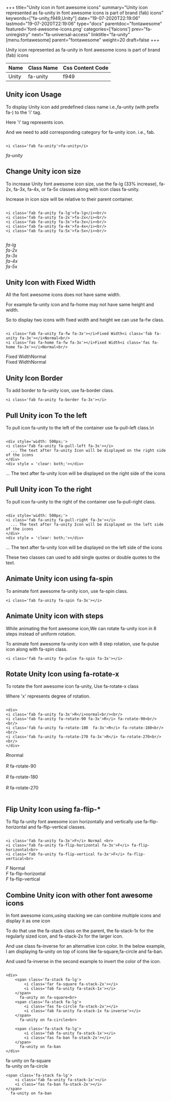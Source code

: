 +++
title="Unity icon in font awesome icons"
summary="Unity icon represented as fa-unity in font awesome icons is part of brand (fab) icons"
keywords=["fa-unity,f949,Unity"]
date="19-07-2020T22:19:06"
lastmod="19-07-2020T22:19:06"
type="docs"
parentdoc="fontawesome"
featured='font-awesome-icons.png'
categories=['faicons']
prev="fa-uniregistry"
next="fa-universal-access"
linktitle="fa-unity"
[menu.fontawesome]
parent="fontawesome"
weight=20
draft=false
+++


Unity icon represented as fa-unity in font awesome icons is part of brand (fab) icons

<div class='table-responsive'><table class='table'><thead><tr><th>Name</th><th>Class Name</th><th>Css Content Code</th></tr></thead><tbody><tr><td>Unity</td><td>fa-unity</td><td>f949</td></tr></tbody></table></div>



## Unity icon Usage

To display Unity icon add predefined class name i.e.,fa-unity (with prefix fa-) to the 'i' tag.

Here 'i' tag represents icon.

And we need to add corresponding category for fa-unity icon. i.e., fab.


```

<i class='fab fa-unity'>fa-unity</i>
```

<i class='fab fa-unity'>fa-unity</i>




## Change Unity icon size
To increase Unity font awesome icon size, use the fa-lg (33% increase), fa-2x, fa-3x, fa-4x, or fa-5x classes along with icon class fa-unity.

Increase in icon size will be relative to their parent container. 

```

<i class='fab fa-unity fa-lg'>fa-lg</i><br/>
<i class='fab fa-unity fa-2x'>fa-2x</i><br/>
<i class='fab fa-unity fa-3x'>fa-3x</i><br/>
<i class='fab fa-unity fa-4x'>fa-4x</i><br/>
<i class='fab fa-unity fa-5x'>fa-5x</i><br/>
            
```

<i class='fab fa-unity fa-lg'>fa-lg</i><br/>
<i class='fab fa-unity fa-2x'>fa-2x</i><br/>
<i class='fab fa-unity fa-3x'>fa-3x</i><br/>
<i class='fab fa-unity fa-4x'>fa-4x</i><br/>
<i class='fab fa-unity fa-5x'>fa-5x</i><br/>
            



## Unity Icon with Fixed Width 

All the font awesome icons does not have same width.

For example fa-unity icon and fa-home may not have same height and width.

So to display two icons with fixed width and height we can use fa-fw class.


```

<i class='fab fa-unity fa-fw fa-3x'></i>Fixed Width<i class='fab fa-unity fa-3x'></i>Normal<br/>
<i class='fas fa-home fa-fw fa-3x'></i>Fixed Width<i class='fas fa-home fa-3x'></i>Normal<br/>
```

<i class='fab fa-unity fa-fw fa-3x'></i>Fixed Width<i class='fab fa-unity fa-3x'></i>Normal<br/>
<i class='fas fa-home fa-fw fa-3x'></i>Fixed Width<i class='fas fa-home fa-3x'></i>Normal<br/>



## Unity Icon Border 

To add border to fa-unity icon, use fa-border class.


```
<i class='fab fa-unity fa-border fa-3x'></i>

```
<i class='fab fa-unity fa-border fa-3x'></i>





## Pull Unity icon To the left

To pull icon fa-unity to the left of the container use fa-pull-left class.\n

```

<div style='width: 500px;'>
<i class='fab fa-unity fa-pull-left fa-3x'></i>
  ... The text after fa-unity Icon will be displayed on the right side of the icons
</div>
<div style = 'clear: both;'></div>
```

<div style='width: 500px;'>
<i class='fab fa-unity fa-pull-left fa-3x'></i>
  ... The text after fa-unity Icon will be displayed on the right side of the icons
</div>
<div style = 'clear: both;'></div>




## Pull Unity icon To the right
To pull icon fa-unity to the right of the container use fa-pull-right class.

```

<div style='width: 500px;'>
<i class='fab fa-unity fa-pull-right fa-3x'></i>
  ... The text after fa-unity Icon will be displayed on the left side of the icons
</div>
<div style = 'clear: both;'></div>
```

<div style='width: 500px;'>
<i class='fab fa-unity fa-pull-right fa-3x'></i>
  ... The text after fa-unity Icon will be displayed on the left side of the icons
</div>
<div style = 'clear: both;'></div>

These two classes can used to add single quotes or double quotes to the text.


## Animate Unity icon using fa-spin
To animate font awesome fa-unity icon, use fa-spin class.

```
<i class='fab fa-unity fa-spin fa-3x'></i>
```
<i class='fab fa-unity fa-spin fa-3x'></i>




## Animate Unity icon with steps
While animating the font awesome icon,We can rotate fa-unity icon in 8 steps instead of uniform rotation.

To animate font awesome fa-unity icon with 8 step rotation, use fa-pulse icon along with fa-spin class.


```
<i class='fab fa-unity fa-pulse fa-spin fa-3x'></i>

```
<i class='fab fa-unity fa-pulse fa-spin fa-3x'></i>





## Rotate Unity Icon using fa-rotate-x
To rotate the font awesome icon fa-unity, Use fa-rotate-x class

Where 'x' represents degree of rotation.


```

<div>
<i class='fab fa-unity fa-3x'>R</i>normal<br/><br/>
<i class='fab fa-unity fa-rotate-90 fa-3x'>R</i> fa-rotate-90<br/><br/> 
<i class='fab fa-unity fa-rotate-180  fa-3x'>R</i> fa-rotate-180<br/><br/> 
<i class='fab fa-unity fa-rotate-270 fa-3x'>R</i> fa-rotate-270<br/><br/>
</div>
```

<div>
<i class='fab fa-unity fa-3x'>R</i>normal<br/><br/>
<i class='fab fa-unity fa-rotate-90 fa-3x'>R</i> fa-rotate-90<br/><br/> 
<i class='fab fa-unity fa-rotate-180  fa-3x'>R</i> fa-rotate-180<br/><br/> 
<i class='fab fa-unity fa-rotate-270 fa-3x'>R</i> fa-rotate-270<br/><br/>
</div>




## Flip Unity Icon using fa-flip-*
To flip fa-unity font awesome icon horizontally and vertically use fa-flip-horizontal and fa-flip-vertical classes. 

```

<i class='fab fa-unity fa-3x'>F</i> Normal <br>
<i class='fab fa-unity fa-flip-horizontal fa-3x'>F</i> fa-flip-horizontal<br>
<i class='fab fa-unity fa-flip-vertical fa-3x'>F</i> fa-flip-vertical<br>
```

<i class='fab fa-unity fa-3x'>F</i> Normal <br>
<i class='fab fa-unity fa-flip-horizontal fa-3x'>F</i> fa-flip-horizontal<br>
<i class='fab fa-unity fa-flip-vertical fa-3x'>F</i> fa-flip-vertical<br>




## Combine Unity icon with other font awesome icons
In font awesome icons,using stacking we can combine multiple icons and display it as one icon 

To do that use the fa-stack class on the parent, the fa-stack-1x for the regularly sized icon, and fa-stack-2x for the larger icon.

And use class fa-inverse for an alternative icon color. 
In the below example, I am displaying fa-unity on top of icons like fa-square,fa-circle and fa-ban.

And used fa-inverse in the second example to invert the color of the icon.

```

<div>
    <span class='fa-stack fa-lg'>
        <i class='far fa-square fa-stack-2x'></i>
        <i class='fab fa-unity fa-stack-1x'></i>
    </span>
      fa-unity on fa-square<br>
    <span class='fa-stack fa-lg'>
        <i class='fas fa-circle fa-stack-2x'></i>
        <i class='fab fa-unity fa-stack-1x fa-inverse'></i>
    </span>
      fa-unity on fa-circle<br>

    <span class='fa-stack fa-lg'>
        <i class='fab fa-unity fa-stack-1x'></i>
        <i class='fas fa-ban fa-stack-2x'></i>
    </span>
      fa-unity on fa-ban
</div>
```

<div>
    <span class='fa-stack fa-lg'>
        <i class='far fa-square fa-stack-2x'></i>
        <i class='fab fa-unity fa-stack-1x'></i>
    </span>
      fa-unity on fa-square<br>
    <span class='fa-stack fa-lg'>
        <i class='fas fa-circle fa-stack-2x'></i>
        <i class='fab fa-unity fa-stack-1x fa-inverse'></i>
    </span>
      fa-unity on fa-circle<br>

    <span class='fa-stack fa-lg'>
        <i class='fab fa-unity fa-stack-1x'></i>
        <i class='fas fa-ban fa-stack-2x'></i>
    </span>
      fa-unity on fa-ban
</div>






